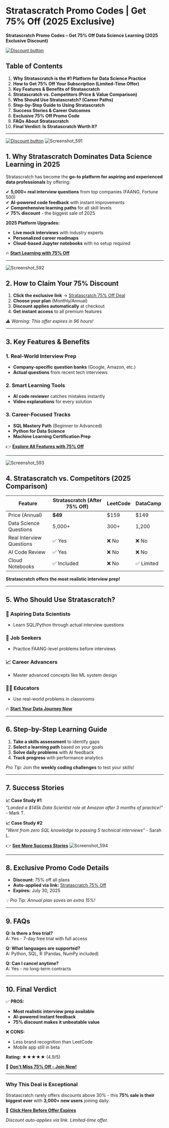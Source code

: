 # Stratascratch Promo Codes | Get 75% Off (2025 Exclusive)
 **Stratascratch Promo Codes – Get 75% Off Data Science Learning (2025 Exclusive Discount)**

[![Discount button](https://github.com/user-attachments/assets/d84d81bf-3162-482e-9e2e-e24303a0283e)](https://stratascratch.com/?via=75off)



## **Table of Contents**
1. **Why Stratascratch is the #1 Platform for Data Science Practice**
2. **How to Get 75% Off Your Subscription (Limited-Time Offer)**
3. **Key Features & Benefits of Stratascratch**
4. **Stratascratch vs. Competitors (Price & Value Comparison)**
5. **Who Should Use Stratascratch? (Career Paths)**
6. **Step-by-Step Guide to Using Stratascratch**
7. **Success Stories & Career Outcomes**
8. **Exclusive 75% Off Promo Code**
9. **FAQs About Stratascratch**
10. **Final Verdict: Is Stratascratch Worth It?**

---
[![Discount button](https://github.com/user-attachments/assets/d84d81bf-3162-482e-9e2e-e24303a0283e)](https://stratascratch.com/?via=75off)
![Screenshot_591](https://github.com/user-attachments/assets/e8f89cf9-9148-4173-ac66-1b969560c6f3)


## **1. Why Stratascratch Dominates Data Science Learning in 2025**
Stratascratch has become the **go-to platform for aspiring and experienced data professionals** by offering:

✔ **5,000+ real interview questions** from top companies (FAANG, Fortune 500)  
✔ **AI-powered code feedback** with instant improvements  
✔ **Comprehensive learning paths** for all skill levels  
✔ **75% discount** - the biggest sale of 2025  

**2025 Platform Upgrades:**
- **Live mock interviews** with industry experts  
- **Personalized career roadmaps**  
- **Cloud-based Jupyter notebooks** with no setup required  

🔥 **[Start Learning with 75% Off](https://stratascratch.com/?via=75off)**

---
![Screenshot_592](https://github.com/user-attachments/assets/47f0bcc8-1a16-4282-9876-db5284f7ff1d)


## **2. How to Claim Your 75% Discount**
1. **Click the exclusive link** → [Stratascratch 75% Off Deal](https://stratascratch.com/?via=75off)  
2. **Choose your plan** (Monthly/Annual)  
3. **Discount applies automatically** at checkout  
4. **Get instant access** to all premium features  

*⚠️ Warning: This offer expires in 96 hours!*

---

## **3. Key Features & Benefits**

### **1. Real-World Interview Prep**
- **Company-specific question banks** (Google, Amazon, etc.)  
- **Actual questions** from recent tech interviews  

### **2. Smart Learning Tools**
- **AI code reviewer** catches mistakes instantly  
- **Video explanations** for every solution  

### **3. Career-Focused Tracks**
- **SQL Mastery Path** (Beginner to Advanced)  
- **Python for Data Science**  
- **Machine Learning Certification Prep**  

👉 **[Explore All Features with 75% Off](https://stratascratch.com/?via=75off)**

---
![Screenshot_593](https://github.com/user-attachments/assets/8bd24ad6-22d8-4eb3-b231-327504db9b68)

## **4. Stratascratch vs. Competitors (2025 Comparison)**

| Feature | Stratascratch (After 75% Off) | LeetCode | DataCamp |  
|---------|------------------------------|----------|----------|  
| Price (Annual) | **$49** | $159 | $149 |  
| Data Science Questions | 5,000+ | 300+ | 1,200 |  
| Real Interview Questions | ✅ Yes | ❌ No | ❌ No |  
| AI Code Review | ✅ Yes | ❌ No | ❌ No |  
| Cloud Notebooks | ✅ Included | ❌ No | ✅ Limited |  

**Stratascratch offers the most realistic interview prep!**

---

## **5. Who Should Use Stratascratch?**

### **🚀 Aspiring Data Scientists**
- Learn SQL/Python through actual interview questions  

### **💼 Job Seekers**
- Practice FAANG-level problems before interviews  

### **📈 Career Advancers**
- Master advanced concepts like ML system design  

### **👩‍🏫 Educators**
- Use real-world problems in classrooms  

🔥 **[Start Your Data Journey Now](https://stratascratch.com/?via=75off)**

---

## **6. Step-by-Step Learning Guide**

1. **Take a skills assessment** to identify gaps  
2. **Select a learning path** based on your goals  
3. **Solve daily problems** with AI feedback  
4. **Track progress** with performance analytics  

*Pro Tip:* Join the **weekly coding challenges** to test your skills!

---

## **7. Success Stories**

**📈 Case Study #1**  
*"Landed a $145k Data Scientist role at Amazon after 3 months of practice!"* - Mark T.  

**📈 Case Study #2**  
*"Went from zero SQL knowledge to passing 5 technical interviews"* - Sarah L.  

👉 **[See More Success Stories](https://stratascratch.com/?via=75off)**
![Screenshot_594](https://github.com/user-attachments/assets/a3fd4e63-e601-4234-849d-5c2148a07969)

---

## **8. Exclusive Promo Code Details**
- **Discount:** 75% off all plans  
- **Auto-applied via link:** [Stratascratch 75% Off](https://stratascratch.com/?via=75off)  
- **Expires:** July 30, 2025  

*💡 Pro Tip: Annual plan saves an extra 15%!*

---

## **9. FAQs**

**Q: Is there a free trial?**  
A: Yes - 7-day free trial with full access  

**Q: What languages are supported?**  
A: Python, SQL, R (Pandas, NumPy included)  

**Q: Can I cancel anytime?**  
A: Yes - no long-term contracts  

---

## **10. Final Verdict**

✅ **PROS:**  
- **Most realistic interview prep available**  
- **AI-powered instant feedback**  
- **75% discount makes it unbeatable value**  

❌ **CONS:**  
- Less brand recognition than LeetCode  
- Mobile app still in beta  

**Rating:** ★★★★★ (4.9/5)  

🚨 **[Don't Miss 75% Off - Join Now!](https://stratascratch.com/?via=75off)**

---

### **Why This Deal is Exceptional**
Stratascratch rarely offers discounts above 30% - this **75% sale is their biggest ever** with **3,000+ new users** joining daily.  

🔗 **[Click Here Before Offer Expires](https://stratascratch.com/?via=75off)**  

*Discount auto-applies via link. Limited-time offer.*
